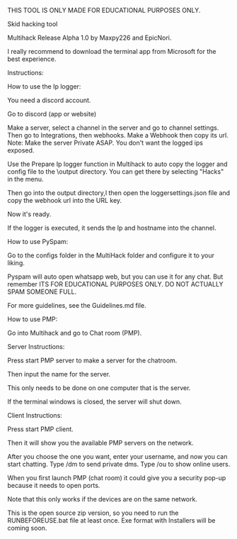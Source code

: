 THIS TOOL IS ONLY MADE FOR EDUCATIONAL PURPOSES ONLY.

Skid hacking tool

Multihack Release Alpha 1.0 by Maxpy226 and EpicNori. 

I really recommend to download the terminal app from Microsoft for the best experience.

Instructions:

How to use the Ip logger:

You need a discord account.

Go to discord (app or website)

Make a server, select a channel in the server and go to channel settings. Then go to Integrations, then webhooks. Make a Webhook then copy its url. Note: Make the server Private ASAP. You don't want the logged ips exposed.



Use the Prepare Ip logger function in Multihack to auto copy the logger and config file to the \output directory. You can get there by selecting "Hacks" in the menu.

Then go into the output directory,l then open the loggersettings.json file and copy the webhook url into the URL key.

Now it's ready.

If the logger is executed, it sends the Ip and hostname into the channel.

How to use PySpam:

Go to the configs folder in the MultiHack folder and configure it to your liking.

Pyspam will auto open whatsapp web, but you can use it for any chat.
But remember ITS FOR EDUCATIONAL PURPOSES ONLY. DO NOT ACTUALLY SPAM SOMEONE FULL.


For more guidelines, see the Guidelines.md file.

How to use PMP:

Go into Multihack and go to Chat room (PMP).

Server Instructions:

Press start PMP server to make a server for the chatroom.

Then input the name for the server.

This only needs to be done on one computer that is the server.

If the terminal windows is closed, the server will shut down.

Client Instructions:

Press start PMP client.

Then it will show you the available PMP servers on the network. 

After you choose the one you want, enter your username, and now you can start chatting. Type /dm <username> <message> to send private dms. Type /ou to show online users.

When you first launch PMP (chat room) it could give you a security pop-up because it needs to open ports.

Note that this only works if the devices are on the same network.

This is the open source zip version, so you need to run the RUNBEFOREUSE.bat file at least once. Exe format with Installers will be coming soon.
